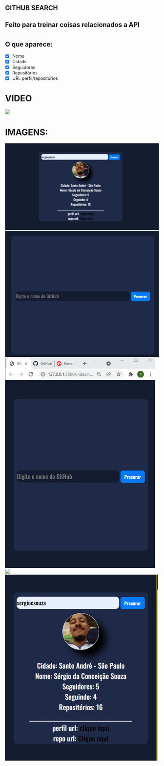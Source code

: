 ## GITHUB SEARCH


## Feito para treinar coisas relacionados a API

#


## O que aparece:
- [x] Nome
- [x] Cidade
- [x] Seguidores
- [x] Repositórios
- [x] URL perfil/repositórios

# VIDEO
![](MEDIA/video.gif)

# IMAGENS:

![](MEDIA/desk.png)
![](MEDIA/desktop.png)
![](MEDIA/desktop-2.png)
![](MEDIA/mobile.png)
![](MEDIA/mobile2.png)